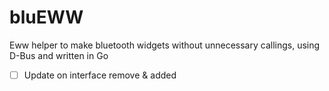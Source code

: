 # bluEWW

Eww helper to make bluetooth widgets without unnecessary callings, using D-Bus and written in Go

- [ ] Update on interface remove & added
